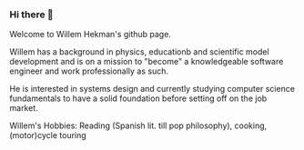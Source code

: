 ### Hi there 👋

Welcome to Willem Hekman's github page.

Willem has a background in physics, educationb and scientific model development and is on a mission to "become" a knowledgeable software engineer and work professionally as such.

He is interested in systems design and currently studying computer science fundamentals to have a solid foundation before setting off on the job market.

Willem's Hobbies: Reading (Spanish lit. till pop philosophy), cooking, (motor)cycle touring 

<!--
**whekman/whekman** is a ✨ _special_ ✨ repository because its `README.md` (this file) appears on your GitHub profile.

Here are some ideas to get you started:

- 🔭 I’m currently working on ...
- 🌱 I’m currently learning ...
- 👯 I’m looking to collaborate on ...
- 🤔 I’m looking for help with ...
- 💬 Ask me about ...
- 📫 How to reach me: ...
- 😄 Pronouns: ...
- ⚡ Fun fact: ...
-->

